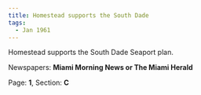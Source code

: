 ```yaml
---  
title: Homestead supports the South Dade  
tags:  
  - Jan 1961  
---  
```

  
Homestead supports the South Dade Seaport plan.  
  
Newspapers: **Miami Morning News or The Miami Herald**  
  
Page: **1**, Section: **C** 
